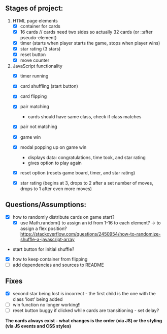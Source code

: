 ## Stages of project:

1. HTML page elements    
    - [x] container for cards
    - [x] 16 cards // cards need two sides  so actually 32 cards (or ::after pseudo-element)
    - [x] timer (starts when player starts the game, stops when player wins)
    - [x] star rating (3 stars)
    - [x] reset button
    - [x] move counter
1. JavaScript functionality
    - [x] timer running
    - [x] card shuffling (start button)
    - [x] card flipping
    - [x] pair matching
        - cards should have same class, check if class matches
    - [x] pair not matching
    - [x] game win
    - [x] modal popping up on game win
        - displays data: congratulations, time took, and star rating
        - gives option to play again
    - [x] reset option (resets game board, timer, and star rating)
    - [x] star rating (begins at 3, drops to 2 after a set number of moves, drops to 1 after even more moves)


## Questions/Assumptions:
- [x] how to randomly distribute cards on game start?
    - [x] use Math.random() to assign an id from 1-16 to each element? -> to assign a flex position?
     https://stackoverflow.com/questions/2450954/how-to-randomize-shuffle-a-javascript-array
- start button for initial shuffle?
- [x] how to keep container from flipping
- [ ] add dependencies and sources to README

## Fixes
- [x] second star being lost is incorrect - the first child is the one with the class 'lost' being added
- [ ] win function no longer working!!
- [ ] reset button buggy if clicked while cards are transitioning - set delay?

**The cards always exist - what changes is the order (via JS) or the styling (via JS events and CSS styles)**
